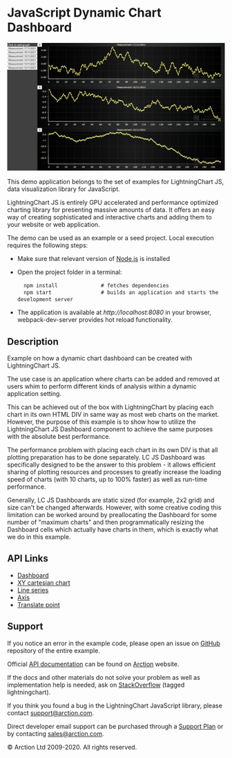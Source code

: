 # JavaScript Dynamic Chart Dashboard

![JavaScript Dynamic Chart Dashboard](dashboardDynamic.png)

This demo application belongs to the set of examples for LightningChart JS, data visualization library for JavaScript.

LightningChart JS is entirely GPU accelerated and performance optimized charting library for presenting massive amounts of data. It offers an easy way of creating sophisticated and interactive charts and adding them to your website or web application.

The demo can be used as an example or a seed project. Local execution requires the following steps:

- Make sure that relevant version of [Node.js](https://nodejs.org/en/download/) is installed
- Open the project folder in a terminal:

        npm install              # fetches dependencies
        npm start                # builds an application and starts the development server

- The application is available at *http://localhost:8080* in your browser, webpack-dev-server provides hot reload functionality.


## Description


Example on how a dynamic chart dashboard can be created with LightningChart JS.

The use case is an application where charts can be added and removed at users whim to perform different kinds of analysis within a dynamic application setting.

This can be achieved out of the box with LightningChart by placing each chart in its own HTML DIV in same way as most web charts on the market. However, the purpose of this example is to show how to utilize the LightningChart JS Dashboard component to achieve the same purposes with the absolute best performance.

The performance problem with placing each chart in its own DIV is that all plotting preparation has to be done separately. LC JS Dashboard was specifically designed to be the answer to this problem - it allows efficient sharing of plotting resources and processes to greatly increase the loading speed of charts (with 10 charts, up to 100% faster) as well as run-time performance.

Generally, LC JS Dashboards are static sized (for example, 2x2 grid) and size can't be changed afterwards. However, with some creative coding this limitation can be worked around by preallocating the Dashboard for some number of "maximum charts" and then programmatically resizing the Dashboard cells which actually have charts in them, which is exactly what we do in this example.

## API Links

* [Dashboard]
* [XY cartesian chart]
* [Line series]
* [Axis]
* [Translate point]


## Support

If you notice an error in the example code, please open an issue on [GitHub][0] repository of the entire example.

Official [API documentation][1] can be found on [Arction][2] website.

If the docs and other materials do not solve your problem as well as implementation help is needed, ask on [StackOverflow][3] (tagged lightningchart).

If you think you found a bug in the LightningChart JavaScript library, please contact support@arction.com.

Direct developer email support can be purchased through a [Support Plan][4] or by contacting sales@arction.com.

[0]: https://github.com/Arction/
[1]: https://www.arction.com/lightningchart-js-api-documentation/
[2]: https://www.arction.com
[3]: https://stackoverflow.com/questions/tagged/lightningchart
[4]: https://www.arction.com/support-services/

© Arction Ltd 2009-2020. All rights reserved.


[Dashboard]: https://www.arction.com/lightningchart-js-api-documentation/v3.3.0/classes/dashboard.html
[XY cartesian chart]: https://www.arction.com/lightningchart-js-api-documentation/v3.3.0/classes/chartxy.html
[Line series]: https://www.arction.com/lightningchart-js-api-documentation/v3.3.0/classes/lineseries.html
[Axis]: https://www.arction.com/lightningchart-js-api-documentation/v3.3.0/classes/axis.html
[Translate point]: https://www.arction.com/lightningchart-js-api-documentation/v3.3.0/globals.html#translatepoint

